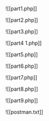 ![[part1.php]]

![[part2.php]]

![[part3.php]]

![[part4 1.php]]

![[part5.php]]

![[part6.php]]

![[part7.php]]

![[part8.php]]

![[part9.php]]

![[postman.txt]]